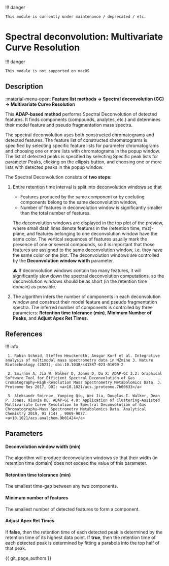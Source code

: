 !!! danger

    This module is currently under maintenance / deprecated / etc.

# **Spectral deconvolution: Multivariate Curve Resolution**

!!! danger

    This module is not supported on macOS

## **Description**

:material-menu-open: **Feature list methods → Spectral deconvolution (GC) → Multivariate Curve Resolution**

This **ADAP-based method** performs Spectral Deconvolution of detected features. It finds components (compounds, analytes, etc.) and determines their model feature and pseudo fragmentation mass spectra.

The spectral deconvolution uses both constructed chromatograms and detected features. The feature list of constructed chromatograms is specified by selecting specific feature lists for parameter chromatograms and choosing one or more lists with chromatograms in the popup window. The list of detected peaks is specified by selecting Specific peak lists for parameter Peaks, clicking on the ellipsis button, and choosing one or more lists with detected peaks in the popup window.


The Spectral Deconvolution consists of **two steps**:

1. Entire retention time interval is split into deconvolution windows so that

   - Features produced by the same component or by coeluting components belong to the same deconvolution window,
   - Number of features in deconvolution window is significantly smaller than the total number of features.

   The deconvolution windows are displayed in the top plot of the preview, where small dash lines denote features in the (retention time, m/z)-plane, and features belonging to one deconvolution window have the same color. The vertical sequences of features usually mark the presence of one or several compounds, so it is important that those features are assigned to the same deconvolution window, i.e. they have the same color on the plot. The deconvolution windows are controlled by the **Deconvolution window width** parameter.

   :warning: If deconvolution windows contain too many features, it will significantly slow down the spectral deconvolution computations, so the deconvolution windows should be as short (in the retention time domain) as possible.
2. The algorithm infers the number of components in each deconvolution window and construct their model feature and pseudo fragmentation spectra. The inferred number of components is controlled by three parameters: **Retention time tolerance (min)**, **Minimum Number of Peaks**, and **Adjust Apex Ret Times**.

## **References**

!!! info

     1. Robin Schmid, Steffen Heuckeroth, Ansgar Korf et al. Integrative analysis of multimodal mass spectrometry data in MZmine 3. Nature Biotechnology (2023), doi:10.1038/s41587-023-01690-2 

     2. Smirnov A, Jia W, Walker D, Jones D, Du X: ADAP-GC 3.2: Graphical Software Tool for Efficient Spectral Deconvolution of Gas Cromatography—High-Resolution Mass Spectrometry Metabolomics Data. J. Proteome Res 2017, DOI: <a>10.1021/acs.jproteome.7b00633</a>

     3. Aleksandr Smirnov, Yunping Qiu, Wei Jia, Douglas I. Walker, Dean P. Jones, Xiuxia Du. ADAP-GC 4.0: Application of Clustering-Assisted Multivariate Curve Resolution to Spectral Deconvolution of Gas Chromatography–Mass Spectrometry Metabolomics Data. Analytical Chemistry 2019, 91 (14) , 9069-9077. <a>10.1021/acs.analchem.9b01424</a>

## **Parameters**

#### **Deconvolution window width (min)** 

The algorithm will produce deconvolution windows so that their width (in retention time domain) does not exceed the value of this parameter.

#### **Retention time tolerance (min)**

The smallest time-gap between any two components.

#### **Minimum number of features**

The smallest number of detected features to form a component.

#### **Adjust Apex Ret Times**

If **false**, then the retention time of each detected peak is determined by the retention time of its highest data point. 
If **true**, then the retention time of each detected peak is determined by fitting a parabola into the top half of that peak.

{{ git_page_authors }}